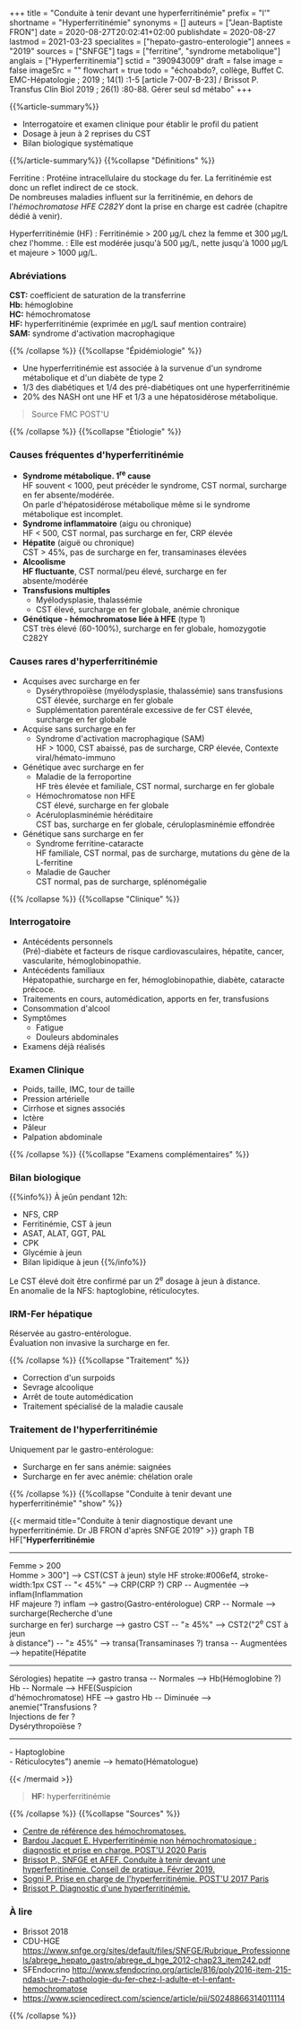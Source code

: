 +++
title = "Conduite à tenir devant une hyperferritinémie"
prefix = "l'"
shortname = "Hyperferritinémie"
synonyms = []
auteurs = ["Jean-Baptiste FRON"]
date = 2020-08-27T20:02:41+02:00
publishdate = 2020-08-27
lastmod = 2021-03-23
specialites = ["hepato-gastro-enterologie"]
annees = "2019"
sources = ["SNFGE"]
tags = ["ferritine", "syndrome metabolique"]
anglais = ["Hyperferritinemia"]
sctid = "390943009"
draft = false
image = false
imageSrc = ""
flowchart = true
todo = "échoabdo?, collège, Buffet C. EMC-Hépatologie ; 2019 ; 14(1) :1-5 [article 7-007-B-23] / Brissot P. Transfus Clin Biol 2019 ; 26(1) :80-88. Gérer seul sd métabo"
+++

{{%article-summary%}}

- Interrogatoire et examen clinique pour établir le profil du patient
- Dosage à jeun à 2 reprises du CST
- Bilan biologique systématique

{{%/article-summary%}}
{{%collapse "Définitions" %}}

Ferritine
: Protéine intracellulaire du stockage du fer. La ferritinémie est donc un reflet indirect de ce stock.  
De nombreuses maladies influent sur la ferritinémie, en dehors de l'*hémochromatose HFE C282Y* dont la prise en charge est cadrée (chapitre dédié à venir).

Hyperferritinémie (HF)
: Ferritinémie > 200 µg/L chez la femme et 300 µg/L chez l'homme.
: Elle est modérée jusqu'à 500 µg/L, nette jusqu'à 1000 µg/L et majeure > 1000 µg/L.

### Abréviations

**CST:** coefficient de saturation de la transferrine  
**Hb:** hémoglobine  
**HC:** hémochromatose  
**HF:** hyperferritinémie (exprimée en µg/L sauf mention contraire)  
**SAM:** syndrome d'activation macrophagique

{{% /collapse %}}
{{%collapse "Épidémiologie" %}}

- Une hyperferritinémie est associée à la survenue d'un syndrome métabolique et d'un diabète de type 2
- 1/3 des diabétiques et 1/4 des pré-diabétiques ont une hyperferritinémie
- 20% des NASH ont une HF et 1/3 a une hépatosidérose métabolique.

> Source FMC POST'U

{{% /collapse %}}
{{%collapse "Étiologie" %}}

### Causes fréquentes d'hyperferritinémie

- **Syndrome métabolique. 1<sup>re</sup> cause**  
HF souvent < 1000, peut précéder le syndrome, CST normal, surcharge en fer absente/modérée.  
On parle d'hépatosidérose métabolique même si le syndrome métabolique est incomplet.
- **Syndrome inflammatoire** (aigu ou chronique)  
HF < 500, CST normal, pas surcharge en fer, CRP élevée
- **Hépatite** (aiguë ou chronique)  
CST > 45%, pas de surcharge en fer, transaminases élevées
- **Alcoolisme**  
**HF fluctuante**, CST normal/peu élevé, surcharge en fer absente/modérée
- **Transfusions multiples**
  - Myélodysplasie, thalassémie
  - CST élevé, surcharge en fer globale, anémie chronique
- **Génétique - hémochromatose liée à HFE** (type 1)  
CST très élevé (60-100%), surcharge en fer globale, homozygotie C282Y

### Causes rares d'hyperferritinémie

- Acquises avec surcharge en fer
  - Dysérythropoïèse (myélodysplasie, thalassémie) sans transfusions  
  CST élevée, surcharge en fer globale
  - Supplémentation parentérale excessive de fer
  CST élevée, surcharge en fer globale
- Acquise sans surcharge en fer
  - Syndrome d'activation macrophagique (SAM)  
  HF > 1000, CST abaissé, pas de surcharge, CRP élevée, Contexte viral/hémato-immuno
- Génétique avec surcharge en fer
  - Maladie de la ferroportine  
  HF très élevée et familiale, CST normal, surcharge en fer globale
  - Hémochromatose non HFE  
  CST élevé, surcharge en fer globale
  - Acéruloplasminémie héréditaire  
  CST bas, surcharge en fer globale, céruloplasminémie effondrée
- Génétique sans surcharge en fer
  - Syndrome ferritine-cataracte  
  HF familiale, CST normal, pas de surcharge, mutations du gène de la L-ferritine
  - Maladie de Gaucher  
  CST normal, pas de surcharge, splénomégalie

{{% /collapse %}}
{{%collapse "Clinique" %}}

### Interrogatoire

- Antécédents personnels  
(Pré)-diabète et facteurs de risque cardiovasculaires, hépatite, cancer, vascularite, hémoglobinopathie.
- Antécédents familiaux  
Hépatopathie, surcharge en fer, hémoglobinopathie, diabète, cataracte précoce.
- Traitements en cours, automédication, apports en fer, transfusions
- Consommation d'alcool
- Symptômes
  - Fatigue
  - Douleurs abdominales
- Examens déjà réalisés

### Examen Clinique

- Poids, taille, IMC, tour de taille
- Pression artérielle
- Cirrhose et signes associés
- Ictère
- Pâleur
- Palpation abdominale

{{% /collapse %}}
{{%collapse "Examens complémentaires" %}}

### Bilan biologique

{{%info%}}
À jeûn pendant 12h:

- NFS, CRP
- Ferritinémie, CST à jeun
- ASAT, ALAT, GGT, PAL
- CPK
- Glycémie à jeun
- Bilan lipidique à jeun
{{%/info%}}

Le CST élevé doit être confirmé par un 2<sup>e</sup> dosage à jeun à distance.  
En anomalie de la NFS: haptoglobine, réticulocytes.

### IRM-Fer hépatique

Réservée au gastro-entérologue.  
Évaluation non invasive la surcharge en fer.

{{% /collapse %}}
{{%collapse "Traitement" %}}

- Correction d'un surpoids
- Sevrage alcoolique
- Arrêt de toute automédication
- Traitement spécialisé de la maladie causale

### Traitement de l'hyperferritinémie

Uniquement par le gastro-entérologue:

- Surcharge en fer sans anémie: saignées
- Surcharge en fer avec anémie: chélation orale

{{% /collapse %}}
{{%collapse "Conduite à tenir devant une hyperferritinémie" "show" %}}

{{< mermaid title="Conduite à tenir diagnostique devant une hyperferritinémie. Dr JB FRON d'après SNFGE 2019" >}}
graph TB
  HF["<b>Hyperferritinémie</b><hr>Femme &gt; 200<br>Homme &gt; 300"] --> CST(CST à jeun)
  style HF stroke:#006ef4, stroke-width:1px
    CST -- "&lt; 45%" --> CRP(CRP ?)
      CRP -- Augmentée --> inflam(Inflammation<br>HF majeure ?)
        inflam --> gastro(Gastro-entérologue)
      CRP -- Normale --> surcharge(Recherche d'une<br>surcharge en fer)
        surcharge --> gastro
    CST -- "&ge; 45%" --> CST2("2<sup>e</sup> CST à jeun<br>à distance") -- "&ge; 45%" --> transa(Transaminases ?)
      transa -- Augmentées --> hepatite(Hépatite<hr>Sérologies)
        hepatite --> gastro
      transa -- Normales --> Hb(Hémoglobine ?)
        Hb -- Normale --> HFE(Suspicion<br>d'hémochromatose)
          HFE --> gastro
        Hb -- Diminuée --> anemie("Transfusions ?<br>Injections de fer ?<br>Dysérythropoïèse ?<hr>- Haptoglobine<br>- Réticulocytes")
          anemie --> hemato(Hématologue)

{{< /mermaid >}}

> **HF:** hyperferritinémie

{{% /collapse %}}
{{%collapse "Sources" %}}

- [Centre de référence des hémochromatoses.](https://centre-reference-fer-rennes.org/)
- [Bardou Jacquet E. Hyperferritinémie non hémochromatosique : diagnostic et prise en charge. POST'U 2020 Paris](https://www.fmcgastro.org/texte-postu/postu-2020-paris/hyperferritinemie-non-hemochromatosique-diagnostic-et-prise-en-charge/)
- [Brissot P., SNFGE et AFEF. Conduite à tenir devant une hyperferritinémie. Conseil de pratique. Février 2019.](https://www.snfge.org/sites/default/files/recommandations/brissot_2019.pdf)
- [Sogni P. Prise en charge de l'hyperferritinémie. POST'U 2017 Paris](https://www.fmcgastro.org/textes-postus/postu-2017/prise-en-charge-de-lhyperferritinemie/)
- [Brissot P. Diagnostic d'une hyperferritinémie.](https://www.hemochromatose.org/wp-content/uploads/2012/12/hyperferritinemie.pdf)

### À lire

- Brissot 2018
- CDU-HGE https://www.snfge.org/sites/default/files/SNFGE/Rubrique_Professionnels/abrege_hepato_gastro/abrege_d_hge_2012-chap23_item242.pdf
- SFEndocrino http://www.sfendocrino.org/article/816/poly2016-item-215-ndash-ue-7-pathologie-du-fer-chez-l-adulte-et-l-enfant-hemochromatose
- https://www.sciencedirect.com/science/article/pii/S0248866314011114

{{% /collapse %}}
